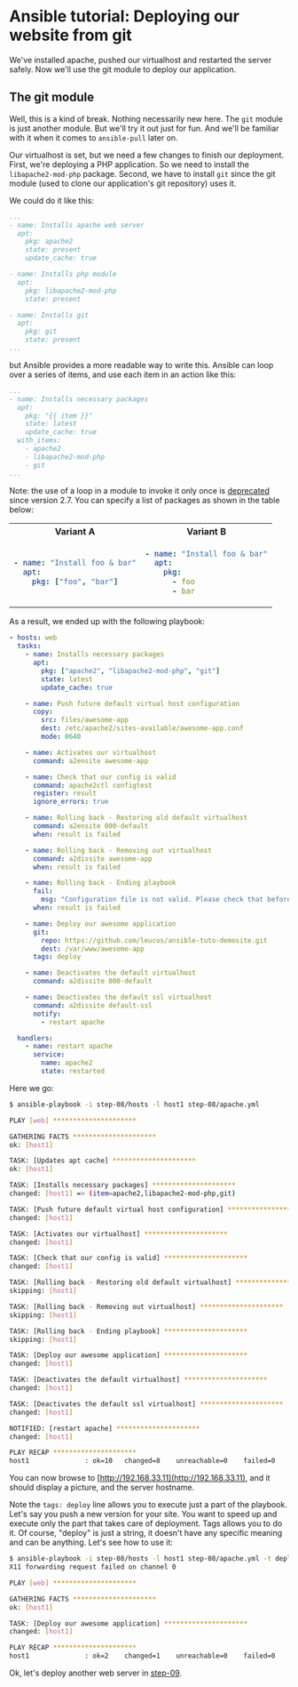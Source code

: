 # Ansible tutorial: Deploying our website from git

We've installed apache, pushed our virtualhost and restarted the server safely.
Now we'll use the git module to deploy our application.

## The git module

Well, this is a kind of break. Nothing necessarily new here. The `git` module
is just another module. But we'll try it out just for fun. And we'll be
familiar with it when it comes to `ansible-pull` later on.

Our virtualhost is set, but we need a few changes to finish our deployment.
First, we're deploying a PHP application. So we need to install the
`libapache2-mod-php` package. Second, we have to install `git` since the
git module (used to clone our application's git repository) uses it.

We could do it like this:

```yaml
...
- name: Installs apache web server
  apt:
    pkg: apache2
    state: present
    update_cache: true

- name: Installs php module
  apt:
    pkg: libapache2-mod-php
    state: present

- name: Installs git
  apt:
    pkg: git
    state: present
...
```

but Ansible provides a more readable way to write this. Ansible can loop over a
series of items, and use each item in an action like this:

```yaml
...
- name: Installs necessary packages
  apt:
    pkg: "{{ item }}"
    state: latest
    update_cache: true
  with_items:
    - apache2
    - libapache2-mod-php
    - git
...
```

Note: the use of a loop in a module to invoke it only once is [deprecated][]
since version 2.7. You can specify a list of packages as shown in the table
below:

<table>
  <tr>
    <th>
      Variant A
    </th>
    <th>
      Variant B
    </th>
  </tr>
  <td>

```yaml
- name: "Install foo & bar"
  apt:
    pkg: ["foo", "bar"]
```

  </td>
  <td>

```yaml
- name: "Install foo & bar"
  apt:
    pkg:
      - foo
      - bar
```

  </td>
</table>

As a result, we ended up with the following playbook:

```yaml
- hosts: web
  tasks:
    - name: Installs necessary packages
      apt:
        pkg: ["apache2", "libapache2-mod-php", "git"]
        state: latest
        update_cache: true

    - name: Push future default virtual host configuration
      copy:
        src: files/awesome-app
        dest: /etc/apache2/sites-available/awesome-app.conf
        mode: 0640

    - name: Activates our virtualhost
      command: a2ensite awesome-app

    - name: Check that our config is valid
      command: apache2ctl configtest
      register: result
      ignore_errors: true

    - name: Rolling back - Restoring old default virtualhost
      command: a2ensite 000-default
      when: result is failed

    - name: Rolling back - Removing out virtualhost
      command: a2dissite awesome-app
      when: result is failed

    - name: Rolling back - Ending playbook
      fail:
        msg: "Configuration file is not valid. Please check that before re-running the playbook."
      when: result is failed

    - name: Deploy our awesome application
      git:
        repo: https://github.com/leucos/ansible-tuto-demosite.git
        dest: /var/www/awesome-app
      tags: deploy

    - name: Deactivates the default virtualhost
      command: a2dissite 000-default

    - name: Deactivates the default ssl virtualhost
      command: a2dissite default-ssl
      notify:
        - restart apache

  handlers:
    - name: restart apache
      service:
        name: apache2
        state: restarted
```

Here we go:

```bash
$ ansible-playbook -i step-08/hosts -l host1 step-08/apache.yml

PLAY [web] *********************

GATHERING FACTS *********************
ok: [host1]

TASK: [Updates apt cache] *********************
ok: [host1]

TASK: [Installs necessary packages] *********************
changed: [host1] => (item=apache2,libapache2-mod-php,git)

TASK: [Push future default virtual host configuration] *********************
changed: [host1]

TASK: [Activates our virtualhost] *********************
changed: [host1]

TASK: [Check that our config is valid] *********************
changed: [host1]

TASK: [Rolling back - Restoring old default virtualhost] *********************
skipping: [host1]

TASK: [Rolling back - Removing out virtualhost] *********************
skipping: [host1]

TASK: [Rolling back - Ending playbook] *********************
skipping: [host1]

TASK: [Deploy our awesome application] *********************
changed: [host1]

TASK: [Deactivates the default virtualhost] *********************
changed: [host1]

TASK: [Deactivates the default ssl virtualhost] *********************
changed: [host1]

NOTIFIED: [restart apache] *********************
changed: [host1]

PLAY RECAP *********************
host1              : ok=10   changed=8    unreachable=0    failed=0
```

You can now browse to [http://192.168.33.11](http://192.168.33.11), and it
should display a picture, and the server hostname.

Note the `tags: deploy` line allows you to execute just a part of the playbook.
Let's say you push a new version for your site. You want to speed up and
execute only the part that takes care of deployment. Tags allows you to do it.
Of course, "deploy" is just a string, it doesn't have any specific meaning and
can be anything. Let's see how to use it:

```bash
$ ansible-playbook -i step-08/hosts -l host1 step-08/apache.yml -t deploy
X11 forwarding request failed on channel 0

PLAY [web] *********************

GATHERING FACTS *********************
ok: [host1]

TASK: [Deploy our awesome application] *********************
changed: [host1]

PLAY RECAP *********************
host1              : ok=2    changed=1    unreachable=0    failed=0
```

Ok, let's deploy another web server in
[step-09](https://github.com/leucos/ansible-tuto/tree/master/step-09).

[deprecated]: https://docs.ansible.com/ansible/latest/porting_guides/porting_guide_2.7.html#using-a-loop-on-a-package-module-via-squash-actions
